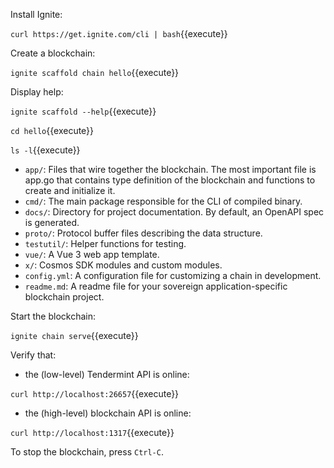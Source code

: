 Install Ignite:

`curl https://get.ignite.com/cli | bash`{{execute}}

Create a blockchain:

`ignite scaffold chain hello`{{execute}}

Display help:

`ignite scaffold --help`{{execute}}

`cd hello`{{execute}}

`ls -l`{{execute}}

- `app/`: Files that wire together the blockchain. The most important file is app.go that contains type definition of the blockchain and functions to create and initialize it.
- `cmd/`: The main package responsible for the CLI of compiled binary.
- `docs/`: Directory for project documentation. By default, an OpenAPI spec is generated.
- `proto/`: Protocol buffer files describing the data structure.
- `testutil/`: Helper functions for testing.
- `vue/`: A Vue 3 web app template.
- `x/`: Cosmos SDK modules and custom modules.
- `config.yml`: A configuration file for customizing a chain in development.
- `readme.md`: A readme file for your sovereign application-specific blockchain project.

Start the blockchain:

`ignite chain serve`{{execute}}

Verify that:
- the (low-level) Tendermint API is online:

`curl http://localhost:26657`{{execute}}

- the (high-level) blockchain API is online:

`curl http://localhost:1317`{{execute}}

To stop the blockchain, press `Ctrl-C`.

